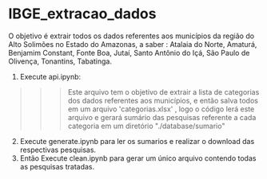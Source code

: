 # IBGE_extracao_dados
O objetivo é extrair todos os dados referentes aos municípios da  região do Alto Solimões no Estado do Amazonas, a saber : Atalaia do Norte, Amaturá, Benjamim Constant, Fonte Boa, Jutaí, Santo Antônio do Içá, São Paulo de Olivença, Tonantins, Tabatinga.


1. Execute api.ipynb:
>>> Este arquivo tem o objetivo de extrair a lista de categorias dos dados referentes aos municípios, 
e então salva todos em um arquivo 'categorias.xlsx' , logo o código lerá este arquivo e gerará sumário das pesquisas referente a cada categoria em um diretório "./database/sumario"

2. Execute generate.ipynb para ler os sumarios e realizar o download das respectivas pesquisas.
3. Então Execute clean.ipynb para gerar um único arquivo contendo todas as pesquisas tratadas.
